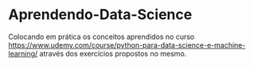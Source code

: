 # Aprendendo-Data-Science
Colocando em prática os conceitos aprendidos no curso https://www.udemy.com/course/python-para-data-science-e-machine-learning/ através dos exercícios propostos no mesmo.
